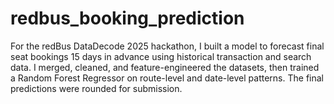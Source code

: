 # redbus_booking_prediction
 For the redBus DataDecode 2025 hackathon, I built a model to forecast final seat bookings 15 days in advance using historical transaction and search data. I merged, cleaned, and feature-engineered the datasets, then trained a Random Forest Regressor on route-level and date-level patterns. The final predictions were rounded for submission.
